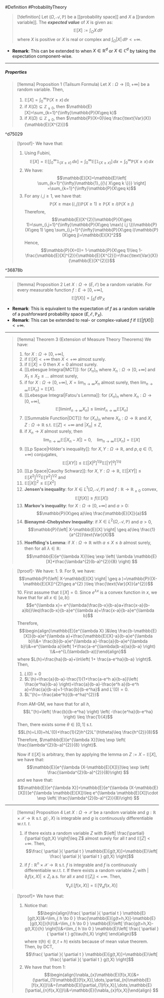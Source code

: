#Definition #ProbabilityTheory 

> [!definition]
> Let $(\Omega,\mathcal{A},\mathbb{P})$ be a [[probability space]] and $X$ a [[random variable]]. The ***expected value*** of $X$ is given as: $$\mathbb{E}[X]:=\int_{\Omega}^{} X \, d\mathbb{P} $$where $X$ is positive or $X$ is real or complex and $\int_{\Omega}^{} \left| X \right| \, d\mathbb{P}<+\infty$.

- **Remark**: This can be extended to when $X\in \mathbb{R}^d$ or $X\in \mathbb{C}^d$ by taking the expectation component-wise.
---
##### Properties
> [!lemma] Proposition 1 (Tailsum Formula)
> Let $X:\Omega\to[0,+\infty]$ be a random variable. Then, 
> 1. $\mathbb{E}[X]=\int_{0}^{\infty} \mathbb{P}(X\geq x) \, dx$
> 2. if $X(\Omega)\subseteq \mathbb{Z}_{\geq 0}$, then $\mathbb{E}[X]=\sum_{k=1}^{\infty}\mathbb{P}(X\geq k)$
> 3. if $X(\Omega)\subseteq \mathbb{Z}_{\geq 0}$, then $\mathbb{P}(X=0)\leq \frac{\text{Var}(X)}{\mathbb{E}[X^{2}]}$

^d75029

> [!proof]-
> We have that:
> 1. Using Fubini, $$\mathbb{E}[X]=\mathbb{E}\left[ \int_{0}^{\infty} \mathbb{1}_{\{ X\geq x \}} \, dx  \right] =\int_{0}^{\infty}\mathbb{E}[\mathbb{1}_{\{ X\geq x \}}]  \, dx=\int_{0}^{\infty} \mathbb{P}(X\geq x) \, dx  $$
> 2. We have: $$\mathbb{E}[X]=\mathbb{E}\left[ \sum_{k=1}^{\infty}\mathbb{1}_{{\{ X\geq k \}}} \right] =\sum_{k=1}^{\infty}\mathbb{P}(X\geq k)$$
> 3. For any $i,j\geq 1$, we have that: $$\mathbb{P}(X\geq \max\{ i,j \})\mathbb{P}(X\geq 1)\geq \mathbb{P}(X\geq i)\mathbb{P}(X\geq j)$$Therefore, $$\mathbb{E}[X^{2}]\mathbb{P}(X\geq 1)=\sum_{i,j=1}^{\infty}\mathbb{P}(X\geq  \max\{ i,j \})\mathbb{P}(X\geq 1) \geq \sum_{i,j=1}^{\infty}\mathbb{P}(X\geq i)\mathbb{P}(X\geq j)=\mathbb{E}[X]^2$$Hence, $$\mathbb{P}(X=0)= 1-\mathbb{P}(X\geq 1)\leq 1-\frac{\mathbb{E}[X]^{2}}{\mathbb{E}[X^{2}]}=\frac{\text{Var}(X)}{\mathbb{E}[X^{2}]}$$

^36878b

---
> [!lemma] Proposition 2 
> Let $X:\Omega\to (E,\mathcal{E})$ be a random variable. For every measurable function $f:E\to[0,+\infty]$, $$\mathbb{E}[f(X)]=\int_{E}^{} f\, d\mathbb{P}_{X} $$
- **Remark**: This is equivalent to the expectation of $f$ as a random variable of a pushforward probability space $(E,\mathcal{E},\mathbb{P}_{X})$. 
- **Remark**: This can be extended to real- or complex-valued $f$ if $\mathbb{E}[\left| f(X) \right|]<+\infty$. 
---
> [!lemma] Theorem 3 (Extension of Measure Theory Theorems)
> We have:
> 1. for $X:\Omega\to[0,+\infty]$, 
> 	1. if $\mathbb{E}[X]<+\infty$ then $X<+\infty$ almost surely.
> 	2. if $\mathbb{E}[X]=0$ then $X=0$ almost surely.
> 2. [[Lebesgue Integral|MCT]]: for $(X_{n})_{n}$ where $X_{n}:\Omega\to[0,+\infty]$ and $X_{1}\leq X_{2}\leq\dots$ almost surely,
> 	1. if for $X:\Omega\to[0,+\infty]$, $X=\lim_{ n \to \infty }X_{n}$ almost surely, then $\lim_{ n \to \infty }\mathbb{E}[X_{n}]=\mathbb{E}[X]$.
> 3. [[Lebesgue Integral|Fatou's Lemma]]: for $(X_{n})_{n}$ where $X_{n}:\Omega\to[0,+\infty]$, $$\mathbb{E}[\liminf_{ n \to \infty } X_{n}]\leq \liminf_{ n \to \infty } \mathbb{E}[X_{n}]$$
> 4. [[Summable Function|DCT]]: for $(X_{n})_{n}$ where $X_{n}:\Omega\to \mathbb{R}$ and $X,Z:\Omega\to \mathbb{R}$ s.t. $\mathbb{E}[Z]<+\infty$ and $\left| X_{n} \right|\leq Z$, 
> 	1. if $X_{n}\to X$ almost surely, then$$\lim_{ n \to \infty } \mathbb{E}[\left| X_{n}-X \right| ]=0,\quad \lim_{ n \to \infty } \mathbb{E}[X_{n}]=\mathbb{E}[X]$$
> 5. [[Lp Space|Hölder's inequality]]: for $X,Y:\Omega\to \mathbb{R}$, and $p,q\in (1,+\infty)$ conjugates, $$\mathbb{E}[\left| XY \right| ]\leq \mathbb{E}[\left| X \right| ^p]^{1/p}\mathbb{E}[\left| Y \right| ^q]^{1/q}$$
> 6. [[Lp Space|Cauchy Schwarz]]: for $X,Y:\Omega\to \mathbb{R}$, $\mathbb{E}[\left| XY \right|]\leq \mathbb{E}[X^2]^{1/2}\mathbb{E}[Y^2]^{1/2}$ and 
> 	1. $\mathbb{E}[\left| X \right|]^{2}\leq \mathbb{E}[X^{2}]$
> 7. **Jensen's inequality**: for $X\in L^1(\Omega,\mathcal{A},\mathbb{P})$ and $f:\mathbb{R}\to \mathbb{R}_{\geq 0}$ convex, $$\mathbb{E}[f(X)]\geq f(\mathbb{E}[X])$$
> 8. **Markov's inequality**: for $X:\Omega\to[0,+\infty]$ and $a>0$: $$\mathbb{P}(X\geq a)\leq \frac{\mathbb{E}[X]}{a}$$
> 9. **Bienaymé-Chebyshev Inequality**: if $X\in L^2(\Omega,\mathcal{A},\mathbb{P})$ and $a>0$, $$\mathbb{P}(\left| X-\mathbb{E}[X] \right| \geq a)\leq \frac{1}{a^{2}}\text{Var}(X)$$
> 10. **Hoeffding's Lemma**: if $X:\Omega\to \mathbb{R}$ with $a\leq X\leq b$ almost surely, then for all $\lambda\in \mathbb{R}$: $$\mathbb{E}[e^{\lambda X}]\leq \exp \left( \lambda \mathbb{E}[X]+\frac{\lambda^{2}(b-a)^{2}}{8} \right) $$

> [!proof]-
> We have:
> 1.
> 9. For 9, we have: $$\mathbb{P}(\left| X-\mathbb{E}[X] \right| \geq a )=\mathbb{P}((X-\mathbb{E}[X])^{2}\geq a^{2} )\leq \frac{\text{Var}(X)}{a^{2}}$$
> 10. First assume that $\mathbb{E}[X] = 0$. Since $e^{\lambda x}$ is a convex function in $x$, we have that for all $x\in[a,b]$: $$e^{\lambda x}= e^{\lambda(\frac{b-x}{b-a}a+\frac{x-a}{b-a}b)}\leq\frac{b-x}{b-a}e^{\lambda a}+\frac{x-a}{b-a}e^{\lambda b}$$Therefore, $$\begin{align}\mathbb{E}[e^{\lambda X} ]&\leq \frac{b-\mathbb{E}[X]}{b-a}e^{\lambda a}+\frac{\mathbb{E}[X]-a}{b-a}e^{\lambda b}\\&= \frac{b}{b-a}e^{\lambda a}-\frac{a}{b-a}e^{\lambda b}\\&=e^{\lambda a}\left( 1+\frac{a-e^{\lambda(b-a)}a}{b-a} \right) \\&=e^{L(\lambda(b-a))}\end{align}$$where $L(h)=\frac{ha}{b-a}+\ln\left( 1+ \frac{a-e^ha}{b-a} \right)$. Then, 
> 	1. $L(0)=0$
> 	2. $L'(h)=\frac{a}{b-a}-\frac{1}{1+\frac{a-e^h a}{b-a}}\left( \frac{e^ha}{b-a} \right)=\frac{a}{b-a}-\frac{e^h a}{b-e^h a}=\frac{a}{b-a}+1-\frac{b}{b-e^ha}$ and $L'(0)=0$.
> 	3. $L''(h)=-\frac{abe^h}{(b-e^ha)^{2}}$
> 	
> 	From AM-GM, we have that for all $h$, $$L''(h)=\left( \frac{b}{b-e^ha} \right) \left( -\frac{e^ha}{b-e^ha} \right) \leq \frac{1}{4}$$Then, there exists some $\theta\in[0,1]$ s.t. $$L(h)=L(0)+hL'(0)+\frac{1}{2}h^{2}L''(h\theta)\leq \frac{h^{2}}{8}$$Therefore, $\mathbb{E}[e^{\lambda X}]\leq \exp \left( \frac{\lambda^{2}(b-a)^{2}}{8} \right)$. 
> 	
> 	Now if $\mathbb{E}[X]$ is arbitrary, then by applying the lemma on $Z:=X-\mathbb{E}[X]$, we have that: $$\mathbb{E}[e^{\lambda (X-\mathbb{E}[X])}]\leq \exp \left(  \frac{\lambda^{2}(b-a)^{2}}{8}\right) $$ and we have that: $$\mathbb{E}[e^{\lambda X}]=\mathbb{E}[e^{\lambda (X-\mathbb{E}[X])}]e^{\lambda \mathbb{E}[X]}\leq e^{\lambda \mathbb{E}[X]}\cdot \exp \left(  \frac{\lambda^{2}(b-a)^{2}}{8}\right) $$
> 	
---
> [!lemma] Proposition 4
> Let $X:\Omega\to \mathcal{X}$ be a random variable and $g:\mathbb{R}\times \mathcal{X}\to \mathbb{R}$ s.t. $g(\cdot,X)$ is integrable and $g$ is continuously differentiable w.r.t. $t$. 
> 1. if there exists a random variable $Z$ with $\left| \frac{\partial}{\partial t}g(t,X) \right|\leq Z$ almost surely for all $t$ and $\mathbb{E}[Z]<+\infty$. Then, $$\frac{ \partial  }{ \partial t } \mathbb{E}[g(t,X)]=\mathbb{E}\left[ \frac{ \partial  }{ \partial t } g(t,X) \right]$$
> 2. if $f:\mathbb{R}^n\times \mathcal{X}\to \mathbb{R}$ s.t. $f$ is integrable and $f$ is continuously differentiable w.r.t. $t$. If there exists a random variable $Z_{i}$ with $\left| \partial_{i}f(x,X)\right|\leq Z_{i}$ a.s. for all $x$ and $\mathbb{E}[Z_{i}]<+\infty$. Then, $$\nabla_{x}\mathbb{E}[f(x,X)]=\mathbb{E}[\nabla_{x}f(x,X)]$$

> [!proof]+
> We have that: 
> 1. Notice that: $$\begin{align}\frac{ \partial  }{ \partial t } \mathbb{E}[g(t,X)]&=\lim_{ h \to 0 } \frac{\mathbb{E}[g(t+h,X)]-\mathbb{E}[g(t,X)]}{h}\\&=\lim_{ h \to 0 } \mathbb{E}\left[ \frac{g(t+h,X)-g(t,X)}{h} \right]\\&=\lim_{ h \to 0 } \mathbb{E}\left[ \frac{ \partial  }{ \partial t } g(\tau(h),X) \right] \end{align}$$where $\tau(h)\in (t,t+h)$ exists because of mean value theorem. Then, by DCT, $$\frac{ \partial  }{ \partial t } \mathbb{E}[g(t,X)]=\mathbb{E}\left[ \frac{ \partial  }{ \partial t } g(t,X) \right]$$
> 2. We have that from 1: $$\begin{align}\nabla_{x}\mathbb{E}[f(x,X)]&=(\partial_{1}\mathbb{E}[f(x,X)],\dots,\partial_{n}\mathbb{E}[f(x,X)])\\&=(\mathbb{E}[\partial_{1}f(x,X)],\dots,\mathbb{E}[\partial_{n}f(x,X)])\\&=\mathbb{E}[\nabla_{x}f(x,X)]\end{align} $$